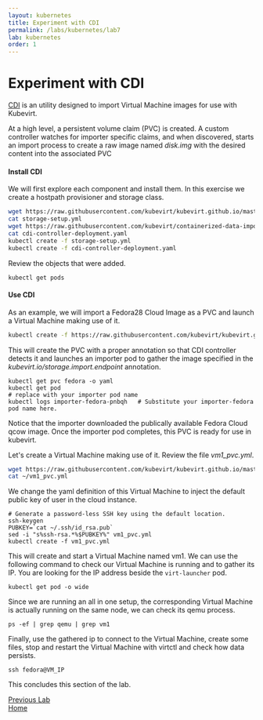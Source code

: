 ```yaml
---
layout: kubernetes
title: Experiment with CDI
permalink: /labs/kubernetes/lab7
lab: kubernetes
order: 1
---
```


# Experiment with CDI

[CDI](https://github.com/kubevirt/containerized-data-importer) is an utility designed to import Virtual Machine images for use with Kubevirt.

At a high level, a persistent volume claim (PVC) is created. A custom controller watches for importer specific claims, and when discovered, starts an import process to create a raw image named *disk.img* with the desired content into the associated PVC

#### Install CDI

We will first explore each component and install them. In this exercise we create a hostpath provisioner and storage class.

```bash
wget https://raw.githubusercontent.com/kubevirt/kubevirt.github.io/master/labs/manifests/storage-setup.yml
cat storage-setup.yml
wget https://raw.githubusercontent.com/kubevirt/containerized-data-importer/v0.5.0/manifests/controller/cdi-controller-deployment.yaml
cat cdi-controller-deployment.yaml
kubectl create -f storage-setup.yml
kubectl create -f cdi-controller-deployment.yaml
```

Review the objects that were added.

```
kubectl get pods
```

#### Use CDI

As an example, we will import a Fedora28 Cloud Image as a PVC and launch a Virtual Machine making use of it.

```bash
kubectl create -f https://raw.githubusercontent.com/kubevirt/kubevirt.github.io/master/labs/manifests/pvc_fedora.yml
```

This will create the PVC with a proper annotation so that CDI controller detects it and launches an importer pod to gather the image specified in the *kubevirt.io/storage.import.endpoint* annotation.

```
kubectl get pvc fedora -o yaml
kubectl get pod
# replace with your importer pod name
kubectl logs importer-fedora-pnbqh   # Substitute your importer-fedora pod name here.
```

Notice that the importer downloaded the publically available Fedora Cloud qcow image. Once the importer pod completes, this PVC is ready for use in kubevirt.

Let's create a Virtual Machine making use of it. Review the file *vm1_pvc.yml*.

```bash
wget https://raw.githubusercontent.com/kubevirt/kubevirt.github.io/master/labs/manifests/vm1_pvc.yml
cat ~/vm1_pvc.yml
```

We change the yaml definition of this Virtual Machine to inject the default public key of user in the cloud instance.

```
# Generate a password-less SSH key using the default location.
ssh-keygen
PUBKEY=`cat ~/.ssh/id_rsa.pub`
sed -i "s%ssh-rsa.*%$PUBKEY%" vm1_pvc.yml
kubectl create -f vm1_pvc.yml
```

This will create and start a Virtual Machine named vm1. We can use the following command to check our Virtual Machine is running and to gather its IP. You are looking for the IP address beside the `virt-launcher` pod.

```
kubectl get pod -o wide
```

Since we are running an all in one setup, the corresponding Virtual Machine is actually running on the same node, we can check its qemu process.

```
ps -ef | grep qemu | grep vm1
```

Finally, use the gathered ip to connect to the Virtual Machine, create some files, stop and restart the Virtual Machine with virtctl and check how data persists.

```
ssh fedora@VM_IP
```

This concludes this section of the lab.

[Previous Lab](../kubernetes/lab6)\
[Home](../../../labs)
